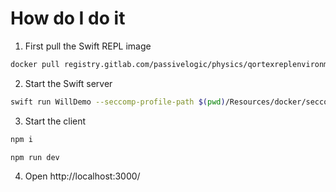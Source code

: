 # How do I do it
1. First pull the Swift REPL image

```bash
docker pull registry.gitlab.com/passivelogic/physics/qortexreplenvironment/swift-repl:latest
```

2. Start the Swift server

```bash
swift run WillDemo --seccomp-profile-path $(pwd)/Resources/docker/seccomp_profile.json --site-path $(pwd)/Resources/millrock.json
```

3. Start the client

```bash
npm i 
```

```bash
npm run dev
```

4. Open http://localhost:3000/